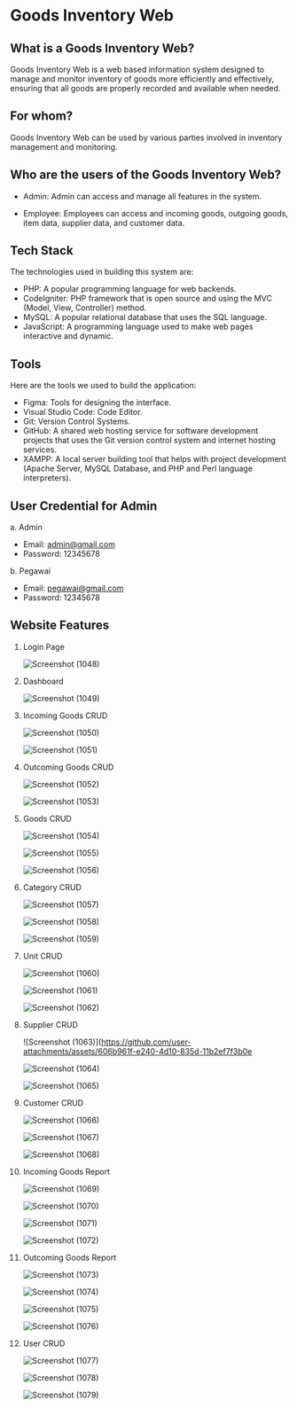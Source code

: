 # Goods Inventory Web

## What is a Goods Inventory Web?

Goods Inventory Web is a web based information system designed to manage and monitor inventory of goods more efficiently and effectively, ensuring that all goods are properly recorded and available when needed.

## For whom?

Goods Inventory Web can be used by various parties involved in inventory management and monitoring.

## Who are the users of the Goods Inventory Web?

- Admin: Admin can access and manage all features in the system.
  
- Employee: Employees can access and incoming goods, outgoing goods, item data, supplier data, and customer data.

## Tech Stack

The technologies used in building this system are:
- PHP: A popular programming language for web backends.
- CodeIgniter: PHP framework that is open source and using the MVC (Model, View, Controller) method.
- MySQL: A popular relational database that uses the SQL language.
- JavaScript: A programming language used to make web pages interactive and dynamic.

## Tools

Here are the tools we used to build the application:

- Figma: Tools for designing the interface.
- Visual Studio Code: Code Editor.
- Git: Version Control Systems.
- GitHub: A shared web hosting service for software development projects that uses the Git version control system and internet hosting services.
- XAMPP: A local server building tool that helps with project development (Apache Server, MySQL Database, and PHP and Perl language interpreters).

## User Credential for Admin

a. Admin
- Email: admin@gmail.com
- Password: 12345678

b. Pegawai
- Email: pegawai@gmail.com
- Password: 12345678

## Website Features

1. Login Page

   ![Screenshot (1048)](https://github.com/user-attachments/assets/29a3759d-a78b-44f5-9458-2bc83a8c1504)

2. Dashboard 

   ![Screenshot (1049)](https://github.com/user-attachments/assets/d68cebb8-dd0f-425e-b117-9deda5bc1ed5)

3. Incoming Goods CRUD

   ![Screenshot (1050)](https://github.com/user-attachments/assets/8ac05789-12c9-486f-b0bd-7352eca9ea76)
   
   ![Screenshot (1051)](https://github.com/user-attachments/assets/cb5e7404-9e39-4e1e-8e25-be5ad2f771d4)

5. Outcoming Goods CRUD

   ![Screenshot (1052)](https://github.com/user-attachments/assets/80d852ce-1473-479d-b6c7-eaf75ca5b9dc)
   
   ![Screenshot (1053)](https://github.com/user-attachments/assets/0f77590a-092c-4229-b175-c6f9e61497cc)

7. Goods CRUD

   ![Screenshot (1054)](https://github.com/user-attachments/assets/eb0b72ff-1dd1-4e42-becd-ca281c6a8566)
   
   ![Screenshot (1055)](https://github.com/user-attachments/assets/a46b299e-cd30-44ef-8b8c-6fb6eace55ee)

   ![Screenshot (1056)](https://github.com/user-attachments/assets/95430e72-f43d-4d96-bdfb-6dcb98e4305e)

9. Category CRUD

   ![Screenshot (1057)](https://github.com/user-attachments/assets/88ee01dd-0c60-42b8-8963-e0c615553e35)
   
   ![Screenshot (1058)](https://github.com/user-attachments/assets/b795919d-def6-4dff-a654-ca13f1c85e3b)

   ![Screenshot (1059)](https://github.com/user-attachments/assets/863f7972-aa8d-44b9-915f-4bcbdca42f1b)

11. Unit CRUD

    ![Screenshot (1060)](https://github.com/user-attachments/assets/8f80108a-70ed-4b41-bd36-068005827743)
    
    ![Screenshot (1061)](https://github.com/user-attachments/assets/4fcca042-85b7-40b2-bc0a-0854ce64a8f3)

    ![Screenshot (1062)](https://github.com/user-attachments/assets/a72eb913-ca93-4d40-ad84-99084cf7ead2)

13. Supplier CRUD

    ![Screenshot (1063)](https://github.com/user-attachments/assets/606b961f-e240-4d10-835d-11b2ef7f3b0e
		
    ![Screenshot (1064)](https://github.com/user-attachments/assets/08d88799-6316-431e-8a1d-294db129c50f)

    ![Screenshot (1065)](https://github.com/user-attachments/assets/91882871-f329-4155-b9a3-8933c96cfc7e)

14. Customer CRUD

    ![Screenshot (1066)](https://github.com/user-attachments/assets/89bffe5e-c239-431d-9acd-a051d23ffa23)
    
    ![Screenshot (1067)](https://github.com/user-attachments/assets/c48b2529-673d-4b32-b16f-a1d5a8dabbb0)

    ![Screenshot (1068)](https://github.com/user-attachments/assets/20f9df2d-1042-4854-bbf0-0b015f093288)

16. Incoming Goods Report

    ![Screenshot (1069)](https://github.com/user-attachments/assets/bc3713e5-2e22-42ce-b1fd-5da809791331)
    
    ![Screenshot (1070)](https://github.com/user-attachments/assets/057d04d3-a382-4f38-87c8-a5f46e73acd1)

    ![Screenshot (1071)](https://github.com/user-attachments/assets/9664f53d-df49-4f22-9943-9b0421054a9e)

    ![Screenshot (1072)](https://github.com/user-attachments/assets/fff88271-17a7-44a2-8679-3e67f0c31386)

18. Outcoming Goods Report

    ![Screenshot (1073)](https://github.com/user-attachments/assets/8c39bbb6-1f94-4662-aaa4-de3e63c9c961)
    
    ![Screenshot (1074)](https://github.com/user-attachments/assets/8b2b50fa-f790-4448-8d62-c882951d5699)

    ![Screenshot (1075)](https://github.com/user-attachments/assets/67cd5fe7-68ff-4b56-b979-0d31a83792af)

    ![Screenshot (1076)](https://github.com/user-attachments/assets/dda141ff-f4c1-4abd-b0ec-4278f37a8069)
	 
20. User CRUD

    ![Screenshot (1077)](https://github.com/user-attachments/assets/993a79e5-3146-4c3a-bdb6-1da105432b32)
    
    ![Screenshot (1078)](https://github.com/user-attachments/assets/1745a59c-796e-40ce-8860-af030362454b)
    
    ![Screenshot (1079)](https://github.com/user-attachments/assets/afd1d910-3b09-4a2c-b49f-a14ae09b379e)

		
